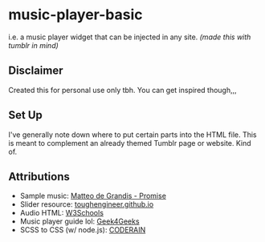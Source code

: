 # music-player-basic
i.e. a music player widget that can be injected in any site. *(made this with tumblr in mind)*

## Disclaimer
Created this for personal use only tbh. You can get inspired though,,,

## Set Up
I've generally note down where to put certain parts into the HTML file.
This is meant to complement an already themed Tumblr page or website. Kind of. 

## Attributions
- Sample music: [Matteo de Grandis - Promise](https://youtu.be/htZccp6LFMs?si=n3RHTCpPOGw3hKd-)
- Slider resource: [toughengineer.github.io](https://toughengineer.github.io/demo/slider-styler/slider-styler.html)
- Audio HTML: [W3Schools](https://www.w3schools.com/jsref/dom_obj_audio.asp)
- Music player guide lol: [Geek4Geeks](https://www.geeksforgeeks.org/javascript/create-a-music-player-using-javascript/)
- SCSS to CSS (w/ node.js): [CODERAIN](https://thecoderain.blogspot.com/2019/12/run-and-compile-sass-scss-file-to-css.html)